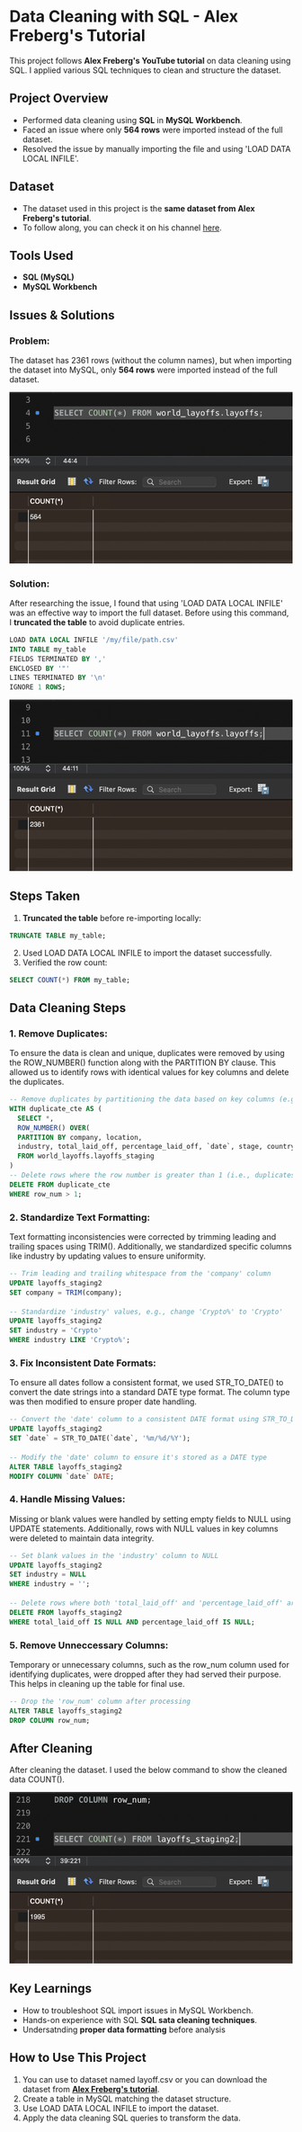 # Data Cleaning with SQL - Alex Freberg's Tutorial

This project follows **Alex Freberg's YouTube tutorial** on data cleaning using SQL. I applied various SQL techniques to clean and structure the dataset.

## Project Overview
- Performed data cleaning using **SQL** in **MySQL Workbench**.
- Faced an issue where only **564 rows** were imported instead of the full dataset.
- Resolved the issue by manually importing the file and using 'LOAD DATA LOCAL INFILE'.

## Dataset
- The dataset used in this project is the **same dataset from Alex Freberg's tutorial**.
- To follow along, you can check it on his channel [here](https://www.youtube.com/@AlexTheAnalyst).

## Tools Used
- **SQL (MySQL)**
- **MySQL Workbench**

## Issues & Solutions

### **Problem:**
The dataset has 2361 rows (without the column names), but when importing the dataset into MySQL, only **564 rows** were imported instead of the full dataset.

![images/1. initial.png](https://github.com/KasthuMathan/data-cleaning-learning/blob/main/images/1.%20initial.png)

### **Solution:**
After researching the issue, I found that using 'LOAD DATA LOCAL INFILE' was an effective way to import the full dataset. Before using this command, I **truncated the table** to avoid duplicate entries.

```sql
LOAD DATA LOCAL INFILE '/my/file/path.csv'
INTO TABLE my_table
FIELDS TERMINATED BY ','
ENCLOSED BY '"'
LINES TERMINATED BY '\n'
IGNORE 1 ROWS;

```

![images/2. local infile.png](https://github.com/KasthuMathan/data-cleaning-learning/blob/main/images/2.%20local%20infile.png)

## Steps Taken
1. **Truncated the table** before re-importing locally:
```sql
TRUNCATE TABLE my_table;
```

2. Used LOAD DATA LOCAL INFILE to import the dataset successfully.
3. Verified the row count:
```sql
SELECT COUNT(*) FROM my_table;
```

## Data Cleaning Steps
### 1. Remove Duplicates:
To ensure the data is clean and unique, duplicates were removed by using the ROW_NUMBER() function along with the PARTITION BY clause. This allowed us to identify rows with identical values for key columns and delete the duplicates.

```sql
-- Remove duplicates by partitioning the data based on key columns (e.g., company, industry, etc.)
WITH duplicate_cte AS (
  SELECT *,
  ROW_NUMBER() OVER(
  PARTITION BY company, location, 
  industry, total_laid_off, percentage_laid_off, `date`, stage, country, funds_raised_millions) AS row_num
  FROM world_layoffs.layoffs_staging
)
-- Delete rows where the row number is greater than 1 (i.e., duplicates)
DELETE FROM duplicate_cte
WHERE row_num > 1;
```

### 2. Standardize Text Formatting:
Text formatting inconsistencies were corrected by trimming leading and trailing spaces using TRIM(). Additionally, we standardized specific columns like industry by updating values to ensure uniformity.

```sql
-- Trim leading and trailing whitespace from the 'company' column
UPDATE layoffs_staging2
SET company = TRIM(company);

-- Standardize 'industry' values, e.g., change 'Crypto%' to 'Crypto'
UPDATE layoffs_staging2
SET industry = 'Crypto'
WHERE industry LIKE 'Crypto%';
```
### 3. Fix Inconsistent Date Formats:
To ensure all dates follow a consistent format, we used STR_TO_DATE() to convert the date strings into a standard DATE type format. The column type was then modified to ensure proper date handling.

```sql
-- Convert the 'date' column to a consistent DATE format using STR_TO_DATE()
UPDATE layoffs_staging2
SET `date` = STR_TO_DATE(`date`, '%m/%d/%Y');

-- Modify the 'date' column to ensure it's stored as a DATE type
ALTER TABLE layoffs_staging2
MODIFY COLUMN `date` DATE;
```
### 4. Handle Missing Values:
Missing or blank values were handled by setting empty fields to NULL using UPDATE statements. Additionally, rows with NULL values in key columns were deleted to maintain data integrity.

```sql
-- Set blank values in the 'industry' column to NULL
UPDATE layoffs_staging2
SET industry = NULL
WHERE industry = '';

-- Delete rows where both 'total_laid_off' and 'percentage_laid_off' are NULL
DELETE FROM layoffs_staging2
WHERE total_laid_off IS NULL AND percentage_laid_off IS NULL;
```
### 5. Remove Unneccessary Columns:
Temporary or unnecessary columns, such as the row_num column used for identifying duplicates, were dropped after they had served their purpose. This helps in cleaning up the table for final use.

```sql
-- Drop the 'row_num' column after processing
ALTER TABLE layoffs_staging2
DROP COLUMN row_num;
```

## After Cleaning

After cleaning the dataset. I used the below command to show the cleaned data COUNT().

![<img width="455" alt="Image" src="https://github.com/user-attachments/assets/d378732e-446f-494d-ae34-b425d0c33523" />](https://github.com/KasthuMathan/data-cleaning-learning/blob/main/images/3.%20after%20cleaning%20data.png)

## Key Learnings
- How to troubleshoot SQL import issues in MySQL Workbench.
- Hands-on experience with SQL **SQL sata cleaning techniques**.
- Undersatnding **proper data formatting** before analysis

## How to Use This Project
1. You can use to dataset named layoff.csv or you can download the dataset from [**Alex Freberg's tutorial**](https://youtu.be/4UltKCnnnTA?si=yubPoghpmCJOzFyD).
2. Create a table in MySQL matching the dataset structure.
3. Use LOAD DATA LOCAL INFILE to import the dataset.
4. Apply the data cleaning SQL queries to transform the data.